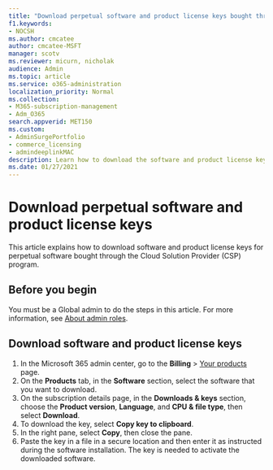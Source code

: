 ```yaml
---
title: "Download perpetual software and product license keys bought through the Cloud Solution Provider (CSP) program"
f1.keywords:
- NOCSH
ms.author: cmcatee
author: cmcatee-MSFT
manager: scotv
ms.reviewer: micurn, nicholak
audience: Admin
ms.topic: article
ms.service: o365-administration
localization_priority: Normal
ms.collection: 
- M365-subscription-management 
- Adm_O365
search.appverid: MET150
ms.custom:
- AdminSurgePortfolio
- commerce_licensing
- admindeeplinkMAC
description: Learn how to download the software and product license keys for perpetual software bought through the Cloud Solution Provider (CSP) program.
ms.date: 01/27/2021
---
```


# Download perpetual software and product license keys

This article explains how to download software and product license keys for perpetual software bought through the Cloud Solution Provider (CSP) program.

## Before you begin

You must be a Global admin to do the steps in this article. For more information, see [About admin roles](../add-users/about-admin-roles.md).

## Download software and product license keys

1. In the Microsoft 365 admin center, go to the **Billing** > <a href="https://go.microsoft.com/fwlink/p/?linkid=842054" target="_blank">Your products</a> page.
2. On the **Products** tab, in the **Software** section, select the software that you want to download.
3. On the subscription details page, in the **Downloads & keys** section, choose the **Product version**, **Language**, and **CPU & file type**, then select **Download**.
4. To download the key, select **Copy key to clipboard**.
5. In the right pane, select **Copy**, then close the pane.
6. Paste the key in a file in a secure location and then enter it as instructed during the software installation. The key is needed to activate the downloaded software.
